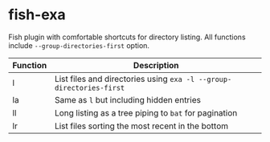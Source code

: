 # fish-exa
Fish plugin with comfortable shortcuts for directory listing. All functions include `--group-directories-first` option.

| Function | Description |
| -------- | ----------- |
| l | List files and directories using `exa -l --group-directories-first` |
| la | Same as `l` but including hidden entries |
| ll | Long listing as a tree piping to `bat` for pagination |
| lr | List files sorting the most recent in the bottom |

